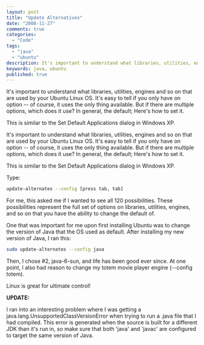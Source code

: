 ```yaml
---
layout: post
title: "Update Alternatives"
date: "2008-11-27"
comments: true
categories:
  - "Code"
tags:
  - "java"
  - "ubuntu"
description: It's important to understand what libraries, utilities, engines and so on that are used by your Ubuntu Linux OS.  It's easy to tell if you only have on opti
keywords: java, ubuntu
published: true
---
```


It's important to understand what libraries, utilities, engines and so on that are used by your Ubuntu Linux OS.  It's easy to tell if you only have on option -- of course, it uses the only thing available.  But if there are multiple options, which does it use?  In general, the default;  Here's how to set it.

This is similar to the Set Default Applications dialog in Windows XP. 

<!--more-->

It's important to understand what libraries, utilities, engines and so on that are used by your Ubuntu Linux OS.  It's easy to tell if you only have on option -- of course, it uses the only thing available.  But if there are multiple options, which does it use?  In general, the default;  Here's how to set it.

This is similar to the Set Default Applications dialog in Windows XP.  

Type:

```bash
update-alternates --config [press tab, tab]
```

For me, this asked me if I wanted to see all 120 possibilities.  These possibilities represent the full set of options on libraries, utilities, engines, and so on that you have the ability to change the default of.

One that was important for me upon first installing Ubuntu was to change the version of Java that the OS used as default.  After installing my new version of Java, I ran this:

```bash
sudo update-alternates --config java
```

Then, I chose #2, java-6-sun, and life has been good ever since.  At one point, I also had reason to change my totem movie player engine (--config totem).

Linux is great for ultimate control!

<strong>UPDATE:</strong>

I ran into an interesting problem where I was getting a java.lang.UnsupportedClassVersionError when trying to run a .java file that I had compiled.  This error is generated when the source is built for a different JDK than it's run in, so make sure that both 'java' and 'javac' are configured to target the same version of Java.

  
